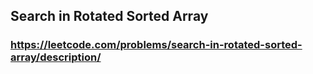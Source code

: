## Search in Rotated Sorted Array
### https://leetcode.com/problems/search-in-rotated-sorted-array/description/
